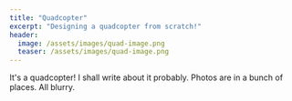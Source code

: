 ```yaml
---
title: "Quadcopter"
excerpt: "Designing a quadcopter from scratch!"
header:
  image: /assets/images/quad-image.png
  teaser: /assets/images/quad-image.png
---
```



It's a quadcopter! I shall write about it probably. Photos are in a bunch of places. All blurry.
